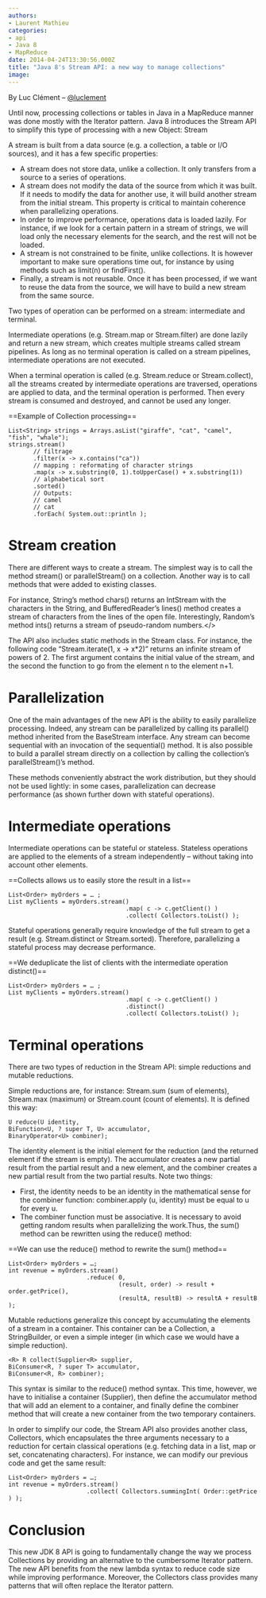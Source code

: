 ```yaml
---
authors:
- Laurent Mathieu
categories:
- api
- Java 8
- MapReduce
date: 2014-04-24T13:30:56.000Z
title: "Java 8's Stream API: a new way to manage collections"
image: 
---
```


By Luc Clément – [@luclement](http://www.twitter.com/luclement)

Until now, processing collections or tables in Java in a MapReduce manner was done mostly with the Iterator pattern. Java 8 introduces the Stream API to simplify this type of processing with a new Object: Stream

A stream is built from a data source (e.g. a collection, a table or I/O sources), and it has a few specific properties:

- A stream does not store data, unlike a collection. It only transfers from a source to a series of operations.
- A stream does not modify the data of the source from which it was built. If it needs to modify the data for another use, it will build another stream from the initial stream. This property is critical to maintain coherence when parallelizing operations.
- In order to improve performance, operations data is loaded lazily. For instance, if we look for a certain pattern in a stream of strings, we will load only the necessary elements for the search, and the rest will not be loaded.
- A stream is not constrained to be finite, unlike collections. It is however important to make sure operations time out, for instance by using methods such as limit(n) or findFirst().
- Finally, a stream is not reusable. Once it has been processed, if we want to reuse the data from the source, we will have to build a new stream from the same source.

Two types of operation can be performed on a stream: intermediate and terminal.

Intermediate operations (e.g. Stream.map or Stream.filter) are done lazily and return a new stream, which creates multiple streams called stream pipelines. As long as no terminal operation is called on a stream pipelines, intermediate operations are not executed.

When a terminal operation is called (e.g. Stream.reduce or Stream.collect), all the streams created by intermediate operations are traversed, operations are applied to data, and the terminal operation is performed. Then every stream is consumed and destroyed, and cannot be used any longer.

==Example of Collection processing==
```language-java
List<String> strings = Arrays.asList("giraffe", "cat", "camel", "fish", "whale");
strings.stream()
       // filtrage
       .filter(x -> x.contains("ca"))
       // mapping : reformating of character strings
       .map(x -> x.substring(0, 1).toUpperCase() + x.substring(1))
       // alphabetical sort
       .sorted()
       // Outputs:
       // camel
       // cat
       .forEach( System.out::println );
```

# Stream creation

There are different ways to create a stream. The simplest way is to call the method stream() or parallelStream() on a collection. Another way is to call methods that were added to existing classes.

For instance, String’s method chars() returns an IntStream with the characters in the String, and BufferedReader’s lines() method creates a stream of characters from the lines of the open file. Interestingly, Random’s method ints() returns a stream of pseudo-random numbers.</>

The API also includes static methods in the Stream class. For instance, the following code “Stream.iterate(1, x -> x*2)” returns an infinite stream of powers of 2. The first argument contains the initial value of the stream, and the second the function to go from the element n to the element n+1.

# Parallelization

One of the main advantages of the new API is the ability to easily parallelize processing. Indeed, any stream can be parallelized by calling its parallel() method inherited from the BaseStream interface. Any stream can become sequential with an invocation of the sequential() method. It is also possible to build a parallel stream directly on a collection by calling the collection’s parallelStream()’s method.

These methods conveniently abstract the work distribution, but they should not be used lightly: in some cases, parallelization can decrease performance (as shown further down with stateful operations).

# Intermediate operations

Intermediate operations can be stateful or stateless. Stateless operations are applied to the elements of a stream independently – without taking into account other elements.

==Collects allows us to easily store the result in a list==
```language-java
List<Order> myOrders = … ;
List myClients = myOrders.stream()
                                 .map( c -> c.getClient() )
                                 .collect( Collectors.toList() );
```

Stateful operations generally require knowledge of the full stream to get a result (e.g. Stream.distinct or Stream.sorted). Therefore, parallelizing a stateful process may decrease performance.

==We deduplicate the list of clients with the intermediate operation distinct()==
```language-java
List<Order> myOrders = … ;
List myClients = myOrders.stream()
                                 .map( c -> c.getClient() )
                                 .distinct()
                                 .collect( Collectors.toList() );
```

# Terminal operations

There are two types of reduction in the Stream API: simple reductions and mutable reductions.

Simple reductions are, for instance: Stream.sum (sum of elements), Stream.max (maximum) or Stream.count (count of elements). It is defined this way:

```language-java
U reduce(U identity,
BiFunction<U, ? super T, U> accumulator,
BinaryOperator<U> combiner);
```

The identity element is the initial element for the reduction (and the returned element if the stream is empty). The accumulator creates a new partial result from the partial result and a new element, and the combiner creates a new partial result from the two partial results. Note two things:

- First, the identity needs to be an identity in the mathematical sense for the combiner function: combiner.apply (u, identity) must be equal to u for every u.
- The combiner function must be associative. It is necessary to avoid getting random results when parallelizing the work.Thus, the sum() method can be rewritten using the reduce() method:

==We can use the reduce() method to rewrite the sum() method==
```language-java
List<Order> myOrders = …;
int revenue = myOrders.stream()
                      .reduce( 0,
                               (result, order) -> result + order.getPrice(),
                               (resultA, resultB) -> resultA + resultB );
```

Mutable reductions generalize this concept by accumulating the elements of a stream in a container. This container can be a Collection, a StringBuilder, or even a simple integer (in which case we would have a simple reduction).

```language-java
<R> R collect(Supplier<R> supplier,
BiConsumer<R, ? super T> accumulator,
BiConsumer<R, R> combiner);
```

This syntax is similar to the reduce() method syntax. This time, however, we have to initialise a container (Supplier), then define the accumulator method that will add an element to a container, and finally define the combiner method that will create a new container from the two temporary containers.

In order to simplify our code, the Stream API also provides another class, Collectors, which encapsulates the three arguments necessary to a reduction for certain classical operations (e.g. fetching data in a list, map or set, concatenating characters). For instance, we can modify our previous code and get the same result:

```language-java
List<Order> myOrders = …;
int revenue = myOrders.stream()
                      .collect( Collectors.summingInt( Order::getPrice ) );
```

# Conclusion

This new JDK 8 API is going to fundamentally change the way we process Collections by providing an alternative to the cumbersome Iterator pattern. The new API benefits from the new lambda syntax to reduce code size while improving performance. Moreover, the Collectors class provides many patterns that will often replace the Iterator pattern.
